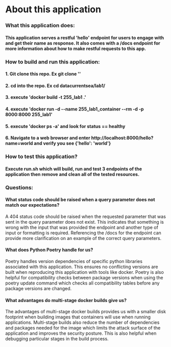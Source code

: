  # About this application
 ### What this application does:
 #### This application serves a restful 'hello' endpoint for users to engage with and get their name as response. It also comes with a /docs endpoint for more information about how to make restful requests to this app.
 ### How to build and run this application:
 #### 1. Git clone this repo. Ex git clone ''
 #### 2. cd into the repo. Ex cd datacurrentsea/lab1/
 #### 3. execute 'docker build -t 255_lab1 .'
 #### 4. execute 'docker run -d --name 255_lab1_container --rm -d -p 8000:8000 255_lab1'
 #### 5. execute 'docker ps -a' and look for status == healthy
 #### 6. Navigate to a web browser and enter http://localhost:8000/hello?name=world and verify you see {'hello': 'world'}
 ### How to test this application?
 #### Execute run.sh which will build, run and test 3 endpoints of the application then remove and clean all of the tested resources. 
 ### Questions:
 #### What status code should be raised when a query parameter does not match our expectations?
 A 404 status code should be raised when the requested parameter that was sent in the query parameter does not exist. This indicates that something is wrong with the input that was provided the endpoint and another type of input or formatting is required. Referencing the /docs for the endpoint can provide more clarification on an example of the correct query parameters. 
 #### What does Python Poetry handle for us?
 Poetry handles version dependencies of specific python libraries associated with this application. This ensures no conflicting versions are built when reproducing this application with tools like docker. Poetry is also helpful for compatibility checks between package versions when using the poetry update command which checks all compatibility tables before any package versions are changed. 
 #### What advantages do multi-stage docker builds give us?
 The advantages of multi-stage docker builds provides us with a smaller disk footprint when building images that containers will use when running applications. Multi-stage builds also reduce the number of dependencies and packages needed for the image which limits the attack surface of the application and improves the security posture. This is also helpful when debugging particular stages in the build process. 